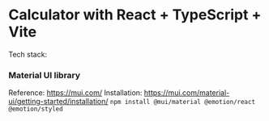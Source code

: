 # Calculator with React + TypeScript + Vite

Tech stack:

### Material UI library

Reference: https://mui.com/
Installation: https://mui.com/material-ui/getting-started/installation/
<code>npm install @mui/material @emotion/react @emotion/styled</code>
